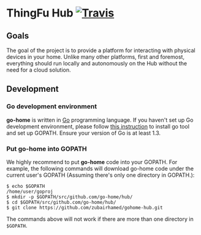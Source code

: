 ThingFu Hub [![Travis](https://travis-ci.org/ThingFu/hub.svg?branch=master)](https://travis-ci.org/ThingFu/hub)
===========

## Goals
The goal of the project is to provide a platform for interacting with physical devices in your home. Unlike many other platforms, first and foremost, everything should run locally and autonomously on the  Hub without the need for a cloud solution.

## Development

### Go development environment

**go-home** is written in [Go](http://golang.org) programming language. If you haven't set up Go development environment, please follow [this instruction](http://golang.org/doc/code.html) to install go tool and set up GOPATH. Ensure your version of Go is at least 1.3.

### Put go-home into GOPATH

We highly recommend to put **go-home** code into your GOPATH. For example, the following commands will download go-home code under the current user's GOPATH (Assuming there's only one directory in GOPATH.):

```
$ echo $GOPATH
/home/user/goproj
$ mkdir -p $GOPATH/src/github.com/go-home/hub/
$ cd $GOPATH/src/github.com/go-home/hub/
$ git clone https://github.com/zubairhamed/gohome-hub.git
```

The commands above will not work if there are more than one directory in ``$GOPATH``.
